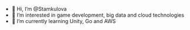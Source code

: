 - 👋 Hi, I’m @Stamkulova
- 👀 I’m interested in game development, big data and cloud technologies
- 🌱 I’m currently learning Unity, Go and AWS
<!---
Stamkulova/Stamkulova is a ✨ special ✨ repository because its `README.md` (this file) appears on your GitHub profile.
You can click the Preview link to take a look at your changes.
--->
